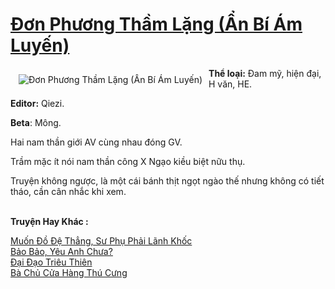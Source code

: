 <a href="https://utruyen.com/truyen/don-phuong-tham-lang-an-bi-am-luyen/19511/" title="Đơn Phương Thầm Lặng (Ẩn Bí Ám Luyến)"><h1>Đơn Phương Thầm Lặng (Ẩn Bí Ám Luyến)</h1></a><div style="display:table"><img align="right" style="float: left; padding: 10px;" src="https://utruyen.com/images/story/200x260/don-phuong-tham-lang-an-bi-am-luyen.jpg" alt="Đơn Phương Thầm Lặng (Ẩn Bí Ám Luyến)"><b>Thể loại:</b> Đam mỹ, hiện đại, H văn, HE.<p></p><b>Editor:</b> Qiezi.<p></p><b>Beta</b>: Mông.<p></p>Hai nam thần giới AV cùng nhau đóng GV.<p></p>Trầm mặc ít nói nam thần công X Ngạo kiều biệt nữu thụ.<p></p>Truyện không ngược, là một cái bánh thịt ngọt ngào thế nhưng không có tiết tháo, cần cân nhắc khi xem.</div><p><br><b>Truyện Hay Khác :</b></p><a href="https://utruyen.com/truyen/muon-do-de-thang-su-phu-phai-lanh-khoc/17002/" alt="Muốn Đồ Đệ Thẳng, Sư Phụ Phải Lãnh Khốc">Muốn Đồ Đệ Thẳng, Sư Phụ Phải Lãnh Khốc</a><br/><a href="https://truyenngontinhay.wordpress.com/2019/10/03/bao-bao-yeu-anh-chua/" alt="Bảo Bảo, Yêu Anh Chưa?">Bảo Bảo, Yêu Anh Chưa?</a><br/><a href="https://github.com/quanluxury/ngontinhhot/tree/master/truyenhay/17593/" alt="Đại Đạo Triêu Thiên">Đại Đạo Triêu Thiên</a><br/><a href="https://truyenngontinhay.wordpress.com/2019/10/03/ba-chu-cua-hang-thu-cung/" alt="Bà Chủ Cửa Hàng Thú Cưng">Bà Chủ Cửa Hàng Thú Cưng</a><br/>